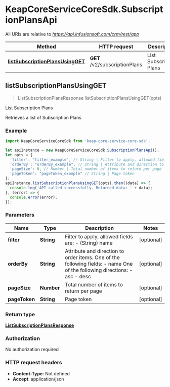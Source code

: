 # KeapCoreServiceCoreSdk.SubscriptionPlansApi

All URIs are relative to *https://api.infusionsoft.com/crm/rest/app*

Method | HTTP request | Description
------------- | ------------- | -------------
[**listSubscriptionPlansUsingGET**](SubscriptionPlansApi.md#listSubscriptionPlansUsingGET) | **GET** /v2/subscriptionPlans | List Subscription Plans



## listSubscriptionPlansUsingGET

> ListSubscriptionPlansResponse listSubscriptionPlansUsingGET(opts)

List Subscription Plans

Retrieves a list of Subscription Plans

### Example

```javascript
import KeapCoreServiceCoreSdk from 'keap-core-service-core-sdk';

let apiInstance = new KeapCoreServiceCoreSdk.SubscriptionPlansApi();
let opts = {
  'filter': "filter_example", // String | Filter to apply, allowed fields are:   - (String) name   
  'orderBy': "orderBy_example", // String | Attribute and direction to order items.   One of the following fields:   - name   One of the following directions:   - asc   - desc
  'pageSize': 0, // Number | Total number of items to return per page
  'pageToken': "pageToken_example" // String | Page token
};
apiInstance.listSubscriptionPlansUsingGET(opts).then((data) => {
  console.log('API called successfully. Returned data: ' + data);
}, (error) => {
  console.error(error);
});

```

### Parameters


Name | Type | Description  | Notes
------------- | ------------- | ------------- | -------------
 **filter** | **String**| Filter to apply, allowed fields are:   - (String) name    | [optional] 
 **orderBy** | **String**| Attribute and direction to order items.   One of the following fields:   - name   One of the following directions:   - asc   - desc | [optional] 
 **pageSize** | **Number**| Total number of items to return per page | [optional] 
 **pageToken** | **String**| Page token | [optional] 

### Return type

[**ListSubscriptionPlansResponse**](ListSubscriptionPlansResponse.md)

### Authorization

No authorization required

### HTTP request headers

- **Content-Type**: Not defined
- **Accept**: application/json

